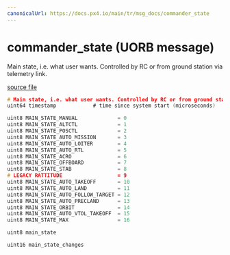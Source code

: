 ```yaml
---
canonicalUrl: https://docs.px4.io/main/tr/msg_docs/commander_state
---
```


# commander_state (UORB message)

Main state, i.e. what user wants. Controlled by RC or from ground station via telemetry link.

[source file](https://github.com/PX4/PX4-Autopilot/blob/release/1.13/msg/commander_state.msg)

```c
# Main state, i.e. what user wants. Controlled by RC or from ground station via telemetry link.
uint64 timestamp            # time since system start (microseconds)

uint8 MAIN_STATE_MANUAL             = 0
uint8 MAIN_STATE_ALTCTL             = 1
uint8 MAIN_STATE_POSCTL             = 2
uint8 MAIN_STATE_AUTO_MISSION       = 3
uint8 MAIN_STATE_AUTO_LOITER        = 4
uint8 MAIN_STATE_AUTO_RTL           = 5
uint8 MAIN_STATE_ACRO               = 6
uint8 MAIN_STATE_OFFBOARD           = 7
uint8 MAIN_STATE_STAB               = 8
# LEGACY RATTITUDE                  = 9
uint8 MAIN_STATE_AUTO_TAKEOFF       = 10
uint8 MAIN_STATE_AUTO_LAND          = 11
uint8 MAIN_STATE_AUTO_FOLLOW_TARGET = 12
uint8 MAIN_STATE_AUTO_PRECLAND      = 13
uint8 MAIN_STATE_ORBIT              = 14
uint8 MAIN_STATE_AUTO_VTOL_TAKEOFF  = 15
uint8 MAIN_STATE_MAX                = 16

uint8 main_state

uint16 main_state_changes

```
